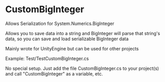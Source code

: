 # CustomBigInteger
 
Allows Serialization for System.Numerics.BigInteger

Allows you to save data into a string and BigInteger will parse that string's data, so you can save and load serializable BigInteger data

Mainly wrote for UnityEngine but can be used for other projects

Example: Test/TestCustomBigInteger.cs

No special setup. Just add the file CustomBigInteger.cs to your project(s) and call "CustomBigInteger" as a variable, etc.
